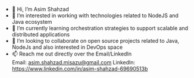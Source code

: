 - 👋 Hi, I’m Asim Shahzad
- 👀 I’m interested in working with technologies related to NodeJS and Java ecosystem
- 🌱 I’m currently learning orchestration strategies to support scalable and distributed applications
- 💞️ I’m looking to collaborate on open source projects related to Java, NodeJs and also interested in DevOps space 
- 📫 Reach me out directly over the Email/LinkedIn <br>
Email: asim.shahzad.misazu@gmail.com
LinkedIn: https://www.linkedin.com/in/asim-shahzad-69690513b

<!---
asim-ch/asim-ch is a ✨ special ✨ repository because its `README.md` (this file) appears on your GitHub profile.
You can click the Preview link to take a look at your changes.
--->
